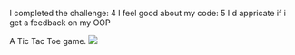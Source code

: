 I completed the challenge: 4
I feel good about my code: 5
I'd appricate if i get a feedback on my OOP

A Tic Tac Toe game.
<img src=“tics.jpg”>




